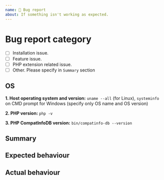 ```yaml
---
name: 🐛 Bug report
about: If something isn't working as expected.
---
```


<!---
1. Verify first that your issue/request is not already reported on GitHub.

2. PLEASE FILL OUT ALL REQUIRED INFORMATION BELOW! Otherwise, it might take more time to properly handle this bug report.
-->

# Bug report category

- [ ] Installation issue.
- [ ] Feature issue.
- [ ] PHP extension related issue.
- [ ] Other. Please specify in `Summary` section

## OS
<!-- COMPLETE ALL 5 BULLET POINTS BELOW: -->
**1. Host operating system and version:** `uname --all` (for Linux), `systeminfo` on CMD prompt for Windows (specify only OS name and OS version)

**2. PHP version:** `php -v`

**3. PHP CompatInfoDB version:** `bin/compatinfo-db --version`

## Summary
<!-- Explain the problem briefly -->

## Expected behaviour
<!-- Explain what you expect as results -->

## Actual behaviour
<!-- Give a screenshot if possible, or results you've obtained -->
<!-- Add the command and url (when open-source project) you used to analyse data source -->
